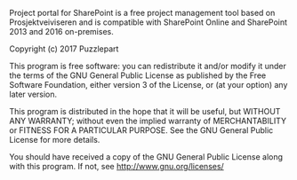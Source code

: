 Project portal for SharePoint is a free project management tool based 
on Prosjektveiviseren and is compatible with SharePoint Online and 
SharePoint 2013 and 2016 on-premises.

Copyright (c) 2017 Puzzlepart

This program is free software: you can redistribute it and/or modify
it under the terms of the GNU General Public License as published by
the Free Software Foundation, either version 3 of the License, or
(at your option) any later version.

This program is distributed in the hope that it will be useful,
but WITHOUT ANY WARRANTY; without even the implied warranty of
MERCHANTABILITY or FITNESS FOR A PARTICULAR PURPOSE.  See the
GNU General Public License for more details.

You should have received a copy of the GNU General Public License
along with this program.  If not, see <http://www.gnu.org/licenses/>
